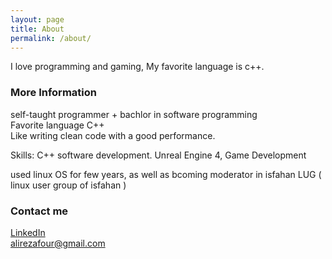 ```yaml
---
layout: page
title: About
permalink: /about/
---
```


I love programming and gaming, My favorite language is c++.

### More Information

self-taught programmer + bachlor in software programming  
Favorite language C++  
Like writing clean code with a good performance.   
   
Skills: C++ software development. Unreal Engine 4, Game Development  
  
  used linux OS for few years, as well as bcoming moderator in isfahan LUG ( linux user group of isfahan )  
### Contact me
[LinkedIn](https://www.linkedin.com/in/alirezafour/)  
[alirezafour@gmail.com](mailto:alirezafour@gmail.com)
